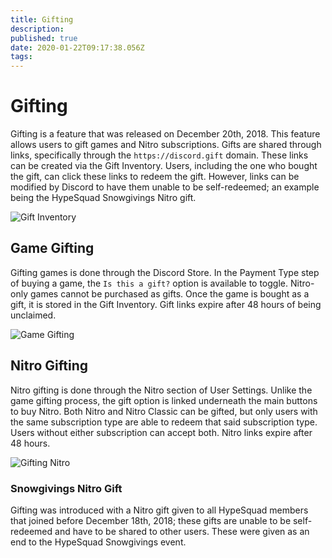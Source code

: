 ```yaml
---
title: Gifting
description: 
published: true
date: 2020-01-22T09:17:38.056Z
tags: 
---
```


# Gifting
Gifting is a feature that was released on December 20th, 2018. This feature allows users to gift games and Nitro subscriptions. Gifts are shared through links, specifically through the `https://discord.gift` domain. These links can be created via the Gift Inventory. Users, including the one who bought the gift, can click these links to redeem the gift. However, links can be modified by Discord to have them unable to be self-redeemed; an example being the HypeSquad Snowgivings Nitro gift.

![Gift Inventory](https://raw.githubusercontent.com/DiscordiaWiki/wiki/master/uploads/gifting/8-f-925-b.png "Gift Inventory")

## Game Gifting

Gifting games is done through the Discord Store. In the Payment Type step of buying a game, the `Is this a gift?` option is available to toggle. Nitro-only games cannot be purchased as gifts. Once the game is bought as a gift, it is stored in the Gift Inventory. Gift links expire after 48 hours of being unclaimed.

![Game Gifting](https://raw.githubusercontent.com/DiscordiaWiki/wiki/master/uploads/gifting/8006-c-7.png "Game Gifting")

## Nitro Gifting

Nitro gifting is done through the Nitro section of User Settings. Unlike the game gifting process, the gift option is linked underneath the main buttons to buy Nitro. Both Nitro and Nitro Classic can be gifted, but only users with the same subscription type are able to redeem that said subscription type. Users without either subscription can accept both. Nitro links expire after 48 hours.

![Gifting Nitro](https://raw.githubusercontent.com/DiscordiaWiki/wiki/master/uploads/gifting/53-a-917.png "Gifting Nitro")
 
### Snowgivings Nitro Gift

Gifting was introduced with a Nitro gift given to all HypeSquad members that joined before December 18th, 2018; these gifts are unable to be self-redeemed and have to be shared to other users. These were given as an end to the HypeSquad Snowgivings event.